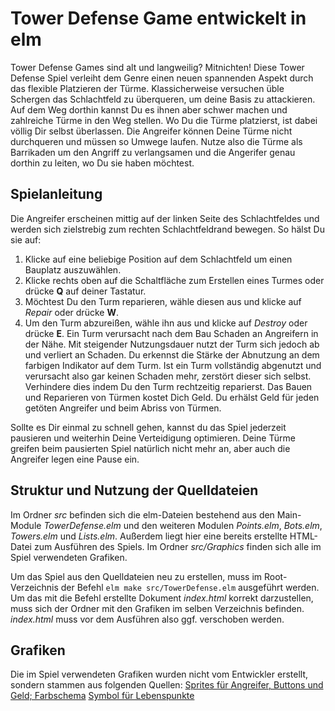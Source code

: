 # Tower Defense Game entwickelt in elm
Tower Defense Games sind alt und langweilig? Mitnichten! Diese Tower Defense Spiel verleiht dem Genre einen neuen spannenden Aspekt durch das flexible Platzieren der Türme. Klassicherweise versuchen üble Schergen das Schlachtfeld zu überqueren, um deine Basis zu attackieren. Auf dem Weg dorthin kannst Du es ihnen aber schwer machen und zahlreiche Türme in den Weg stellen. Wo Du die Türme platzierst, ist dabei völlig Dir selbst überlassen. Die Angreifer können Deine Türme nicht durchqueren und müssen so Umwege laufen. Nutze also die Türme als Barrikaden um den Angriff zu verlangsamen und die Angerifer genau dorthin zu leiten, wo Du sie haben möchtest.

## Spielanleitung
Die Angreifer erscheinen mittig auf der linken Seite des Schlachtfeldes und werden sich zielstrebig zum rechten Schlachtfeldrand bewegen. So hälst Du sie auf:
1. Klicke auf eine beliebige Position auf dem Schlachtfeld um einen Bauplatz auszuwählen.
2. Klicke rechts oben auf die Schaltfläche zum Erstellen eines Turmes oder drücke **Q** auf deiner Tastatur.
3. Möchtest Du den Turm reparieren, wähle diesen aus und klicke auf *Repair* oder drücke **W**.
4. Um den Turm abzureißen, wähle ihn aus und klicke auf *Destroy* oder drücke **E**.
Ein Turm verursacht nach dem Bau Schaden an Angreifern in der Nähe. Mit steigender Nutzungsdauer nutzt der Turm sich jedoch ab und verliert an Schaden. Du erkennst die Stärke der Abnutzung an dem farbigen Indikator auf dem Turm. Ist ein Turm vollständig abgenutzt und verursacht also gar keinen Schaden mehr, zerstört dieser sich selbst. Verhindere dies indem Du den Turm rechtzeitig reparierst. Das Bauen und Reparieren von Türmen kostet Dich Geld. Du erhälst Geld für jeden getöten Angreifer und beim Abriss von Türmen.

Sollte es Dir einmal zu schnell gehen, kannst du das Spiel jederzeit pausieren und weiterhin Deine Verteidigung optimieren. Deine Türme greifen beim pausierten Spiel natürlich nicht mehr an, aber auch die Angreifer legen eine Pause ein.

## Struktur und Nutzung der Quelldateien
Im Ordner *src* befinden sich die elm-Dateien bestehend aus den Main-Module *TowerDefense.elm* und den weiteren Modulen *Points.elm*, *Bots.elm*, *Towers.elm* und *Lists.elm*. Außerdem liegt hier eine bereits erstellte HTML-Datei zum Ausführen des Spiels. Im Ordner *src/Graphics* finden sich alle im Spiel verwendeten Grafiken.

Um das Spiel aus den Quelldateien neu zu erstellen, muss im Root-Verzeichnis der Befehl `elm make src/TowerDefense.elm` ausgeführt werden. Um das mit die Befehl erstellte Dokument *index.html* korrekt darzustellen, muss sich der Ordner mit den Grafiken im selben Verzeichnis befinden. *index.html* muss vor dem Ausführen also ggf. verschoben werden.

## Grafiken
Die im Spiel verwendeten Grafiken wurden nicht vom Entwickler erstellt, sondern stammen aus folgenden Quellen:
[Sprites für Angreifer, Buttons und Geld; Farbschema](https://opengameart.org/content/tower-defense-300-tilessprites)
[Symbol für Lebenspunkte](https://www.pngfuel.com/free-png/crffx)
